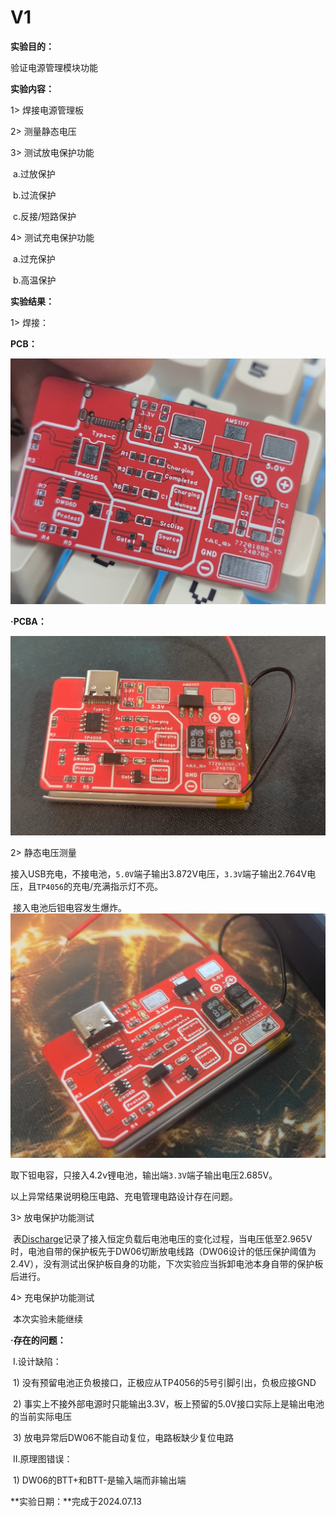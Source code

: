 # V1

**实验目的：**

验证电源管理模块功能

**实验内容：**

1> 焊接电源管理板

2> 测量静态电压

3> 测试放电保护功能

​	a.过放保护

​	b.过流保护

​	c.反接/短路保护

4> 测试充电保护功能

​	a.过充保护

​	b.高温保护

**实验结果：**

1> 焊接：

**PCB：**

![1](Pics\1.jpg)

**·PCBA：**

![](Pics\2.jpg)

2> 静态电压测量

​	接入USB充电，不接电池，`5.0V`端子输出3.872V电压，`3.3V`端子输出2.764V电压，且`TP4056`的充电/充满指示灯不亮。

​	接入电池后钽电容发生爆炸。![3](Pics\3.jpg)

​	取下钽电容，只接入4.2v锂电池，输出端`3.3V`端子输出电压2.685V。

以上异常结果说明稳压电路、充电管理电路设计存在问题。

3> 放电保护功能测试

​	表[Discharge](Discharge.xlsx)记录了接入恒定负载后电池电压的变化过程，当电压低至2.965V时，电池自带的保护板先于DW06切断放电线路（DW06设计的低压保护阈值为2.4V），没有测试出保护板自身的功能，下次实验应当拆卸电池本身自带的保护板后进行。

4> 充电保护功能测试

​	本次实验未能继续

**·存在的问题：**

​	Ⅰ.设计缺陷：

​		1) 没有预留电池正负极接口，正极应从TP4056的5号引脚引出，负极应接GND

​		2) 事实上不接外部电源时只能输出3.3V，板上预留的5.0V接口实际上是输出电池的当前实际电压 

​		3) 放电异常后DW06不能自动复位，电路板缺少复位电路

​	Ⅱ.原理图错误：

​		1) DW06的BTT+和BTT-是输入端而非输出端

**实验日期：**完成于2024.07.13

